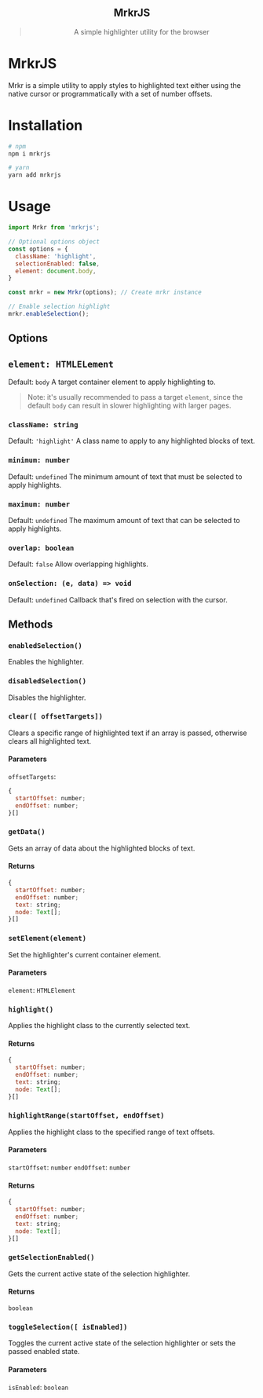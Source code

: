 <div align="center">
  <h2>MrkrJS</h2>
  <blockquote>A simple highlighter utility for the browser</blockquote>
</div>

# MrkrJS
Mrkr is a simple utility to apply styles to highlighted text either using the native cursor or programmatically with a set of number offsets.

# Installation
```bash
# npm
npm i mrkrjs

# yarn
yarn add mrkrjs
```

# Usage
```javascript
import Mrkr from 'mrkrjs';

// Optional options object
const options = {
  className: 'highlight',
  selectionEnabled: false,
  element: document.body,
}

const mrkr = new Mrkr(options); // Create mrkr instance

// Enable selection highlight
mrkr.enableSelection();
```

## Options
## `element: HTMLELement`
Default: `body`
A target container element to apply highlighting to.
> Note: it's usually recommended to pass a target `element`, since the default `body` can result in slower highlighting with larger pages.

### `className: string`
Default: `'highlight'`
A class name to apply to any highlighted blocks of text.

### `minimum: number`
Default: `undefined`
The minimum amount of text that must be selected to apply highlights.

### `maximum: number`
Default: `undefined`
The maximum amount of text that can be selected to apply highlights.

### `overlap: boolean`
Default: `false`
Allow overlapping highlights.

### `onSelection: (e, data) => void`
Default: `undefined`
Callback that's fired on selection with the cursor.

## Methods

### `enabledSelection()`
Enables the highlighter.

### `disabledSelection()`
Disables the highlighter.

### `clear([ offsetTargets])`
Clears a specific range of highlighted text if an array is passed, otherwise clears all highlighted text.
#### Parameters
`offsetTargets`: 
```javascript
{
  startOffset: number;
  endOffset: number;
}[]
```

### `getData()`
Gets an array of data about the highlighted blocks of text.
#### Returns
```javascript
{
  startOffset: number;
  endOffset: number;
  text: string;
  node: Text[];
}[]
```

### `setElement(element)`
Set the highlighter's current container element.
#### Parameters
`element`: `HTMLElement`



### `highlight()`
Applies the highlight class to the currently selected text.
#### Returns
```javascript
{
  startOffset: number;
  endOffset: number;
  text: string;
  node: Text[];
}[]
```

### `highlightRange(startOffset, endOffset)`
Applies the highlight class to the specified range of text offsets.
#### Parameters
`startOffset`: `number`
`endOffset`: `number`

#### Returns
```javascript
{
  startOffset: number;
  endOffset: number;
  text: string;
  node: Text[];
}[]
```

### `getSelectionEnabled()`
Gets the current active state of the selection highlighter.
#### Returns
`boolean`

### `toggleSelection([ isEnabled])`
Toggles the current active state of the selection highlighter or sets the passed enabled state.
#### Parameters
`isEnabled`: `boolean`

